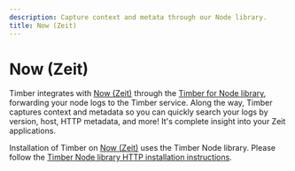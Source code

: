 ```yaml
---
description: Capture context and metata through our Node library.
title: Now (Zeit)
---
```

# Now (Zeit)

Timber integrates with [Now (Zeit)](https://zeit.co/now) through the [Timber for Node library](/languages/node), forwarding your node logs to the Timber service. Along the way, Timber captures context and metadata so you can quickly search your logs by version, host, HTTP metadata, and more! It's complete insight into your Zeit applications.

Installation of Timber on [Now (Zeit)](https://zeit.co/now) uses the Timber Node library. Please follow the [Timber Node library HTTP installation instructions](/languages/node/installation/http).
